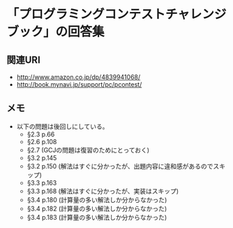 # 「プログラミングコンテストチャレンジブック」の回答集

## 関連URI

* http://www.amazon.co.jp/dp/4839941068/
* http://book.mynavi.jp/support/pc/pcontest/

## メモ

* 以下の問題は後回しにしている。
	* §2.3 p.66
	* §2.6 p.108
	* §2.7 (GCJの問題は復習のためにとっておく)
	* §3.2 p.145
	* §3.2 p.150 (解法はすぐに分かったが、出題内容に違和感があるのでスキップ)
	* §3.3 p.163
	* §3.3 p.168 (解法はすぐに分かったが、実装はスキップ)
	* §3.4 p.180 (計算量の多い解法しか分からなかった)
	* §3.4 p.182 (計算量の多い解法しか分からなかった)
	* §3.4 p.183 (計算量の多い解法しか分からなかった)

